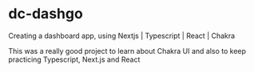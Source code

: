 # dc-dashgo
Creating a dashboard app, using Nextjs | Typescript | React | Chakra

This was a really good project to learn about Chakra UI and also to keep practicing Typescript, Next.js and React
